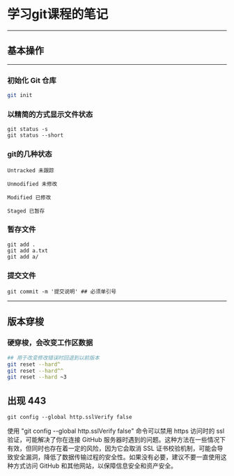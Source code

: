 # 学习git课程的笔记

------



## 基本操作

-----

### 初始化 Git 仓库

```sh
git init
```

###  以精简的方式显示文件状态

```shell
git status -s
git status --short
```

### git的几种状态

```
Untracked 未跟踪

Unmodified 未修改

Modified 已修改

Staged 已暂存
```

### 暂存文件

```shell
git add .
git add a.txt
git add a/
```

### 提交文件

```shell
git commit -m '提交说明' ## 必须单引号
```

-----

## 版本穿梭

### 硬穿梭，会改变工作区数据

``` sh
## 用于改变修改错误时回退到以前版本
git reset --hard^
git reset --hard^^
git reset --hard ~3
```

## 出现 443

```
git config --global http.sslVerify false
```

使用 "git config --global http.sslVerify false" 命令可以禁用 https 访问时的 ssl 验证，可能解决了你在连接 GitHub 服务器时遇到的问题。这种方法在一些情况下有效，但同时也存在着一定的风险，因为它会取消 SSL 证书校验机制，可能会导致安全漏洞，降低了数据传输过程的安全性。如果没有必要，建议不要一直使用这种方式访问 GitHub 和其他网站，以保障信息安全和资产安全。

